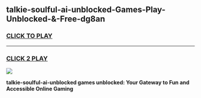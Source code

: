 
## talkie-soulful-ai-unblocked-Games-Play-Unblocked-&-Free-dg8an
<h3>
<a href="https://premium76.site?title=talkie-soulful-ai-unblocked&ref=24A">CLICK TO PLAY</a></h3>
<hr>

<h3>
<a href="https://premium76.site?title=talkie-soulful-ai-unblocked&ref=24A">CLICK 2 PLAY</a>
  
</h3>

<a href="https://premium76.site?title=talkie-soulful-ai-unblocked&ref=24A"><img src="https://clearcache.store/games.png"></a>


**talkie-soulful-ai-unblocked games unblocked: Your Gateway to Fun and Accessible Online Gaming**
